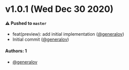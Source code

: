 # v1.0.1 (Wed Dec 30 2020)

#### ⚠️ Pushed to `master`

- feat(preview): add initial implementation ([@generalov](https://github.com/generalov))
- Initial commit ([@generalov](https://github.com/generalov))

#### Authors: 1

- [@generalov](https://github.com/generalov)
